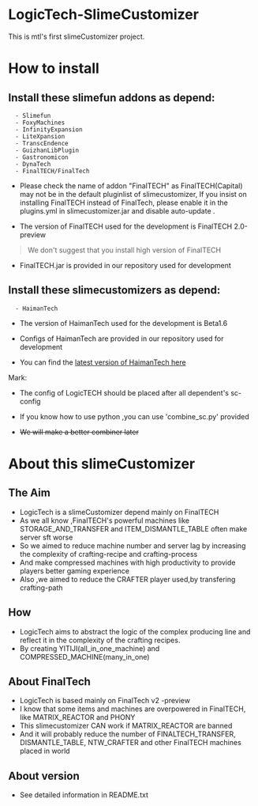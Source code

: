 # LogicTech-SlimeCustomizer
This is mtl's first slimeCustomizer project.

# How to install


## Install these slimefun addons as depend:
```
  - Slimefun
  - FoxyMachines
  - InfinityExpansion
  - LiteXpansion
  - TranscEndence
  - GuizhanLibPlugin
  - Gastronomicon
  - DynaTech
  - FinalTECH/FinalTech
```

- Please check the name of addon "FinalTECH" as FinalTECH(Capital) may not be in the default pluginlist of slimecustomizer, If you insist on installing FinalTECH instead of FinalTech, please enable it in the plugins.yml in slimecustomizer.jar and disable auto-update .

- The version of FinalTECH used for the development is FinalTECH 2.0-preview

> We don't suggest that you install high version of FinalTECH

- FinalTECH.jar is provided in our repository used for development

## Install these slimecustomizers as depend:
```
  - HaimanTech
```
- The version of HaimanTech used for the development is Beta1.6

- Configs of HaimanTech are provided in our repository used for development

- You can find the [latest version of HaimanTech here](https://github.com/haiman233/HaimanTech2)



Mark:

 - The config of LogicTECH should be placed after all dependent's sc-config

- If you know how to use python ,you can use 'combine_sc.py' provided

-  ~~We will make a better combiner later~~

# About this slimeCustomizer
## The Aim
- LogicTech is a slimeCustomizer depend mainly on FinalTECH
- As we all know ,FinalTECH's powerful machines like STORAGE_AND_TRANSFER and ITEM_DISMANTLE_TABLE often make server sft worse
- So we aimed to reduce machine number and server lag by increasing the complexity of crafting-recipe and crafting-process
- And make compressed machines with high productivity to provide players better gaming experience
- Also ,we aimed to reduce the CRAFTER player used,by transfering crafting-path
## How
- LogicTech aims to abstract the logic of the complex producing line and reflect it in the complexity of the crafting recipes.
- By creating YITIJI(all_in_one_machine) and COMPRESSED_MACHINE(many_in_one)
## About FinalTech
- LogicTech is based mainly on FinalTech v2 -preview
- I know that some items and machines are overpowered in FinalTECH, like MATRIX_REACTOR and PHONY
- This slimecustomizer CAN work if MATRIX_REACTOR are banned
- And it will probably reduce the number of FINALTECH_TRANSFER, DISMANTLE_TABLE, NTW_CRAFTER and other FinalTECH machines placed in world

## About version
- See detailed information in README.txt
  
